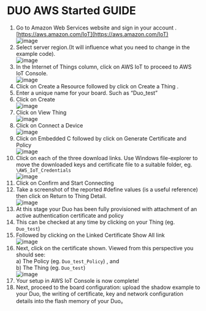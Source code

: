 # DUO AWS Started GUIDE #


1. 	Go to Amazon Web Services website and sign in your account .[https://aws.amazon.com/IoT](https://aws.amazon.com/IoT)   
![image](../../../../docs/images/AWS_account.png)  
2. 	Select server region.(It will influence what you need to change in the example code).    
![image](../../../../docs/images/sel_server_region.png)            
3. In the Internet of Things column, click on AWS IoT to proceed to AWS IoT Console.    
![image](../../../../docs/images/AWS_IOT.png)     
4. Click on Create a Resource followed by click on Create a Thing .   
5. Enter a unique name for your board. Such as “Duo_test”
6. Click on Create    
![image](../../../../docs/images/creat_thing.png)     
7. 	Click on View Thing     
![image](../../../../docs/images/view_thing.png)     
8.	Click on Connect a Device     
![image](../../../../docs/images/connect_device.png)        
9. 	Click on Embedded C followed by click on Generate Certificate and Policy       
![image](../../../../docs/images/gen_cert_poli.png)   	 
10. Click on each of the three download links. Use Windows file-explorer to move the downloaded keys and certificate file to a suitable folder, eg.` \AWS_IoT_Credentials`    
![image](../../../../docs/images/download_key_cert.png)       
11. Click on Confirm and Start Connecting       
12. Take a screenshot of the reported #define values (is a useful reference) then click on 
Return to Thing Detail.             
![image](../../../../docs/images/define_value.png) 
13. At this stage your Duo has been fully provisioned with attachment of an active authentication certificate and policy
14.	This can be checked at any time by clicking on your Thing (eg. `Duo_test`)      
15.	Followed by clicking on the Linked Certificate Show All link      
![image](../../../../docs/images/thing_detail.png)      
16.	Next, click on the certificate shown. Viewed from this perspective you should see:  
  a) The Policy (eg. `Duo_test_Policy`) , and   
  b) The Thing (eg. `Duo_test`)   
![image](../../../../docs/images/cert_detail.png)
17.	Your setup in AWS IoT Console is now complete!          
18.	Next, proceed to the board configuration: upload the shadow example to your Duo, the writing of certificate, key and network configuration details into the flash memory of your Duo。



